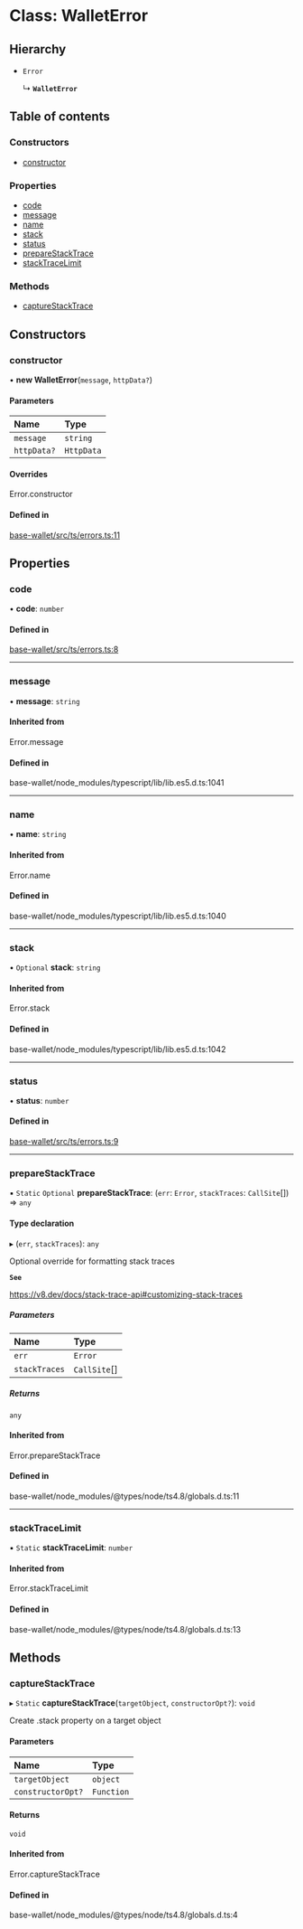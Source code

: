 # Class: WalletError

## Hierarchy

- `Error`

  ↳ **`WalletError`**

## Table of contents

### Constructors

- [constructor](WalletError.md#constructor)

### Properties

- [code](WalletError.md#code)
- [message](WalletError.md#message)
- [name](WalletError.md#name)
- [stack](WalletError.md#stack)
- [status](WalletError.md#status)
- [prepareStackTrace](WalletError.md#preparestacktrace)
- [stackTraceLimit](WalletError.md#stacktracelimit)

### Methods

- [captureStackTrace](WalletError.md#capturestacktrace)

## Constructors

### constructor

• **new WalletError**(`message`, `httpData?`)

#### Parameters

| Name | Type |
| :------ | :------ |
| `message` | `string` |
| `httpData?` | `HttpData` |

#### Overrides

Error.constructor

#### Defined in

[base-wallet/src/ts/errors.ts:11](https://gitlab.com/i3-market/code/wp3/t3.2/i3m-wallet-monorepo/-/blob/b879316/packages/base-wallet/src/ts/errors.ts#L11)

## Properties

### code

• **code**: `number`

#### Defined in

[base-wallet/src/ts/errors.ts:8](https://gitlab.com/i3-market/code/wp3/t3.2/i3m-wallet-monorepo/-/blob/b879316/packages/base-wallet/src/ts/errors.ts#L8)

___

### message

• **message**: `string`

#### Inherited from

Error.message

#### Defined in

base-wallet/node_modules/typescript/lib/lib.es5.d.ts:1041

___

### name

• **name**: `string`

#### Inherited from

Error.name

#### Defined in

base-wallet/node_modules/typescript/lib/lib.es5.d.ts:1040

___

### stack

• `Optional` **stack**: `string`

#### Inherited from

Error.stack

#### Defined in

base-wallet/node_modules/typescript/lib/lib.es5.d.ts:1042

___

### status

• **status**: `number`

#### Defined in

[base-wallet/src/ts/errors.ts:9](https://gitlab.com/i3-market/code/wp3/t3.2/i3m-wallet-monorepo/-/blob/b879316/packages/base-wallet/src/ts/errors.ts#L9)

___

### prepareStackTrace

▪ `Static` `Optional` **prepareStackTrace**: (`err`: `Error`, `stackTraces`: `CallSite`[]) => `any`

#### Type declaration

▸ (`err`, `stackTraces`): `any`

Optional override for formatting stack traces

**`See`**

https://v8.dev/docs/stack-trace-api#customizing-stack-traces

##### Parameters

| Name | Type |
| :------ | :------ |
| `err` | `Error` |
| `stackTraces` | `CallSite`[] |

##### Returns

`any`

#### Inherited from

Error.prepareStackTrace

#### Defined in

base-wallet/node_modules/@types/node/ts4.8/globals.d.ts:11

___

### stackTraceLimit

▪ `Static` **stackTraceLimit**: `number`

#### Inherited from

Error.stackTraceLimit

#### Defined in

base-wallet/node_modules/@types/node/ts4.8/globals.d.ts:13

## Methods

### captureStackTrace

▸ `Static` **captureStackTrace**(`targetObject`, `constructorOpt?`): `void`

Create .stack property on a target object

#### Parameters

| Name | Type |
| :------ | :------ |
| `targetObject` | `object` |
| `constructorOpt?` | `Function` |

#### Returns

`void`

#### Inherited from

Error.captureStackTrace

#### Defined in

base-wallet/node_modules/@types/node/ts4.8/globals.d.ts:4
